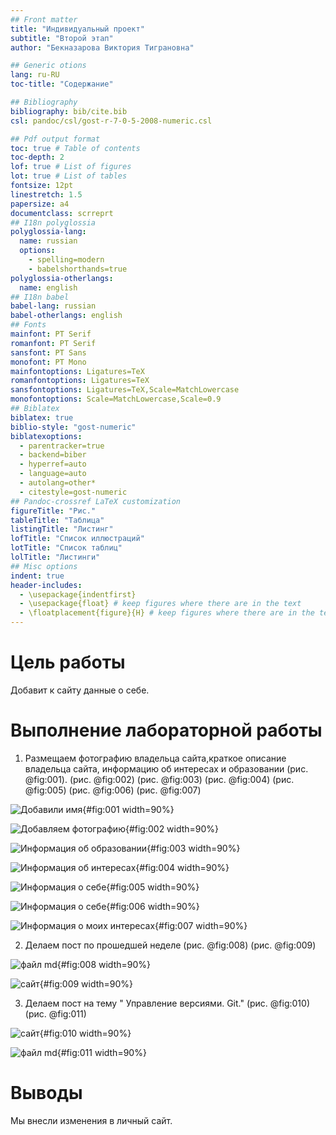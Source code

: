 ```yaml
---
## Front matter
title: "Индивидуальный проект"
subtitle: "Второй этап"
author: "Бекназарова Виктория Тиграновна"

## Generic otions
lang: ru-RU
toc-title: "Содержание"

## Bibliography
bibliography: bib/cite.bib
csl: pandoc/csl/gost-r-7-0-5-2008-numeric.csl

## Pdf output format
toc: true # Table of contents
toc-depth: 2
lof: true # List of figures
lot: true # List of tables
fontsize: 12pt
linestretch: 1.5
papersize: a4
documentclass: scrreprt
## I18n polyglossia
polyglossia-lang:
  name: russian
  options:
	- spelling=modern
	- babelshorthands=true
polyglossia-otherlangs:
  name: english
## I18n babel
babel-lang: russian
babel-otherlangs: english
## Fonts
mainfont: PT Serif
romanfont: PT Serif
sansfont: PT Sans
monofont: PT Mono
mainfontoptions: Ligatures=TeX
romanfontoptions: Ligatures=TeX
sansfontoptions: Ligatures=TeX,Scale=MatchLowercase
monofontoptions: Scale=MatchLowercase,Scale=0.9
## Biblatex
biblatex: true
biblio-style: "gost-numeric"
biblatexoptions:
  - parentracker=true
  - backend=biber
  - hyperref=auto
  - language=auto
  - autolang=other*
  - citestyle=gost-numeric
## Pandoc-crossref LaTeX customization
figureTitle: "Рис."
tableTitle: "Таблица"
listingTitle: "Листинг"
lofTitle: "Список иллюстраций"
lotTitle: "Список таблиц"
lolTitle: "Листинги"
## Misc options
indent: true
header-includes:
  - \usepackage{indentfirst}
  - \usepackage{float} # keep figures where there are in the text
  - \floatplacement{figure}{H} # keep figures where there are in the text
---
```


# Цель работы


Добавит к сайту данные о себе.


# Выполнение лабораторной работы

1. Размещаем фотографию владельца сайта,краткое описание владельца сайта, информацию об интересах и образовании (рис. @fig:001). (рис. @fig:002) (рис. @fig:003) (рис. @fig:004) (рис. @fig:005) (рис. @fig:006) (рис. @fig:007)

![Добавили имя](image/1.png){#fig:001 width=90%}


![Добавляем фотографию](image/2.png){#fig:002 width=90%}


![Информация об образовании](image/3.png){#fig:003 width=90%}


![Информация об интересах](image/4.png){#fig:004 width=90%}


![Информация о себе](image/5.png){#fig:005 width=90%}


![Информация о себе](image/6.png){#fig:006 width=90%}


![Информация о моих интересах](image/7.png){#fig:007 width=90%}

2. Делаем пост по прошедшей неделе (рис. @fig:008) (рис. @fig:009)


![файл md](image/8.png){#fig:008 width=90%}


![сайт](image/9.png){#fig:009 width=90%}


3. Делаем пост на тему " Управление версиями. Git." (рис. @fig:010) (рис. @fig:011)

![сайт](image/10.png){#fig:010 width=90%}


![файл md](image/11.png){#fig:011 width=90%}


# Выводы

Мы внесли изменения в личный сайт.



